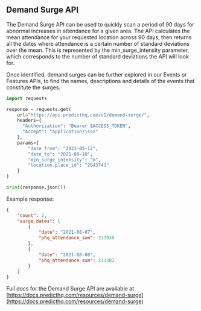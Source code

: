 ## Demand Surge API

The Demand Surge API can be used to quickly scan a period of 90 days for abnormal increases in attendance for a given area. The API calculates the mean attendance for your requested location across 90 days, then returns all the dates where attendance is a certain number of standard deviations over the mean. This is represented by the min_surge_intensity parameter, which corresponds to the number of standard deviations the API will look for.

Once identified, demand surges can be further explored in our Events or Features APIs, to find the names, descriptions and details of the events that constitute the surges.

```python
import requests

response = requests.get(
    url="https://api.predicthq.com/v1/demand-surge/",
    headers={
      "Authorization": "Bearer $ACCESS_TOKEN",
      "Accept": "application/json"
    },
    params={
        "date_from": "2021-05-12",
        "date_to": "2021-08-10",
        "min_surge_intensity": "m",
        "location.place_id": "2643743"
    }
)

print(response.json())
```

Example response:

```json
{
    "count": 2,
    "surge_dates": [
        {
            "date": "2021-08-07",
            "phq_attendance_sum": 233930
        },
        {
            "date": "2021-08-08",
            "phq_attendance_sum": 213382
        }
    ]
}
```

Full docs for the Demand Surge API are available at [https://docs.predicthq.com/resources/demand-surge](https://docs.predicthq.com/resources/demand-surge)
